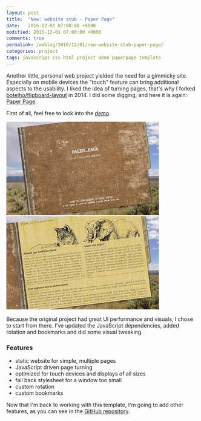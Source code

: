 ```yaml
---
layout: post
title:  "New: website stub - Paper Page"
date:   2016-12-01 07:00:00 +0000
modified: 2016-12-01 07:00:00 +0000 
comments: true
permalink: /weblog/2016/12/01/new-website-stub-paper-page/
categories: project 
tags: javascript css html project demo paperpage template
---
```


Another little, personal web project yielded the need for a gimmicky site. Especially on mobile devices the "touch" feature can bring additional aspects to the usability. I liked the idea of turning pages, that's why I forked [botelho/flipboard-layout](https://github.com/botelho/flipboard-layout) in 2014. I did some digging, and here it is again: [Paper Page][paper].

<!--more-->

First of all, feel free to look into the [demo][demo].

![demo-image0][paperpage0] 
![demo-image1][paperpage1]

Because the original project had great UI performance and visuals, I chose to start from there. I've updated the JavaScript dependencies, added rotation and bookmarks and did some visual tweaking.

### Features

 - static website for simple, multiple pages
 - JavaScript driven page turning
 - optimized for touch devices and displays of all sizes
 - fall back stylesheet for a window too small
 - custom rotation
 - custom bookmarks

Now that I'm back to working with this template, I'm going to add other features, as you can see in the [GitHub repository][paper].




[paper]: https://github.com/newtork/website-stub/tree/master/paperpage
[stub]: https://github.com/newtork/website-stub
[demo]: http://newtork.de/paperpage/
[paperpage0]: /content-images/paperpage0.jpg
[paperpage1]: /content-images/paperpage1.jpg